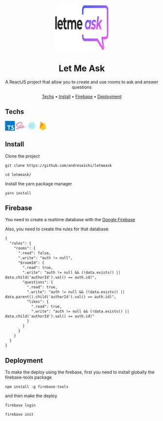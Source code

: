 <p align="center">
  <a href="https://letmeask-f0bbd.web.app/">
    <img src="https://github.com/andreseichi/letmeask/blob/master/src/assets/images/logo.svg" height="150" width="175" alt="LetMeAsk" />
  </a>
</p>

<h1 align="center">Let Me Ask</h1>
<p align="center">A ReactJS project that allow you to create and use rooms to ask and answer questions</p>

<p align="center">
 <a href="#techs">Techs</a> • 
 <a href="#install">Install</a> •
 <a href="#firebase">Firebase</a> •
 <a href="#deployment">Deployment</a>
</p>

## Techs

<code><img height="32" src="https://raw.githubusercontent.com/github/explore/80688e429a7d4ef2fca1e82350fe8e3517d3494d/topics/typescript/typescript.png" alt="Typescript"/></code>
<code><img height="32" src="https://raw.githubusercontent.com/github/explore/80688e429a7d4ef2fca1e82350fe8e3517d3494d/topics/sass/sass.png" alt="Sass"/></code>
<code><img height="32" src="https://raw.githubusercontent.com/github/explore/80688e429a7d4ef2fca1e82350fe8e3517d3494d/topics/react/react.png" alt="React"/></code>
<code><img height="32" src="https://raw.githubusercontent.com/github/explore/80688e429a7d4ef2fca1e82350fe8e3517d3494d/topics/firebase/firebase.png" alt="Firebase"/></code>

## Install

<p>Clone the project</p>

```
git clone https://github.com/andreseichi/letmeask
```

```
cd letmeask/
```

<p>Install the yarn package manager</p>

```
yarn install
```

## Firebase

<p>You need to create a realtime database with the <a href="https://console.firebase.google.com/"> Google Firebase </a></p>
<p>Also, you need to create the rules for that database:</p>

```
{
  "rules": {
    "rooms": {
      ".read": false,
      ".write": "auth != null",
      "$roomId": {
        ".read": true,
        ".write": "auth != null && (!data.exists() || data.child('authorId').val() == auth.id)",
        "questions": {
          ".read": true,
          ".write": "auth != null && (!data.exists() || data.parent().child('authorId').val() == auth.id)",
          "likes": {
            ".read": true,
            ".write": "auth != null && (!data.exists() || data.child('authorId').val() == auth.id)"
          }
        }
      }
    }
  }
}
```

## Deployment

<p>To make the deploy using the firebase, first you need to install globally the firebase-tools package</p>

```
npm install -g firebase-tools
```

<p>and then make the deploy</p>

```
firebase login
```

```
firebase init
```
